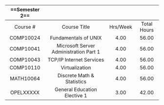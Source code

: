 | ==**Semester 2**== |                                        |          |             |
| :----------------: | :------------------------------------: | :------: | :---------: |
|      Course #      |              Course Title              | Hrs/Week | Total Hours |
|     COMP10024      |          Fundamentals of UNIX          |   4.00   |    56.00    |
|     COMP10041      | Microsoft Server Administration Part 1 |   4.00   |    56.00    |
|     COMP10043      |        TCP/IP Internet Services        |   4.00   |    56.00    |
|     COMP10110      |             Virtualization             |   4.00   |    56.00    |
|     MATH10064      |       Discrete Math & Statistics       |   4.00   |    56.00    |
|     OPELXXXXX      |      General Education Elective 1      |   3.00   |    42.00    |